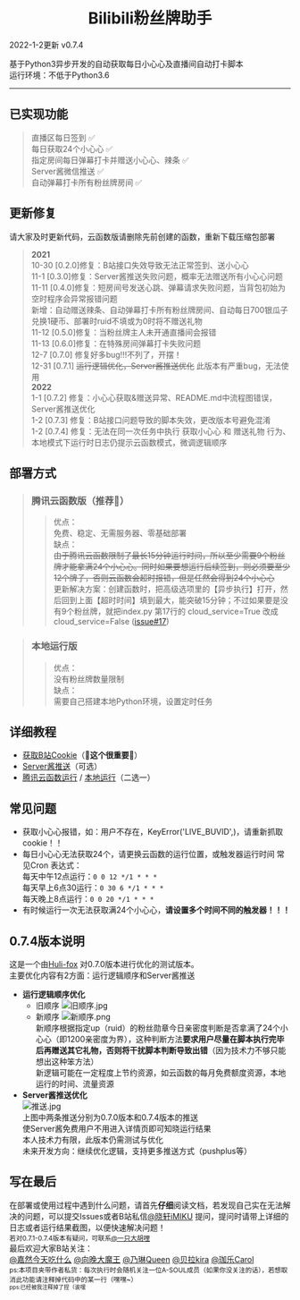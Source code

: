 <div align="center">

# **Bilibili粉丝牌助手**  

 </div>

2022-1-2更新  v0.7.4

基于Python3异步开发的自动获取每日小心心及直播间自动打卡脚本  
运行环境：不低于Python3.6  
***  

## 已实现功能  
> 直播区每日签到 ✅  
> 每日获取24个小心心 ✅  
> 指定房间每日弹幕打卡并赠送小心心、辣条 ✅  
> Server酱微信推送 ✅  
> 自动弹幕打卡所有粉丝牌房间 ✅   
## 更新修复  
请大家及时更新代码，云函数版请删除先前创建的函数，重新下载压缩包部署  
> **2021**  
> 10-30 [0.2.0]修复：B站接口失效导致无法正常签到、送小心心  
> 11-1  [0.3.0]修复：Server酱推送失败问题，概率无法赠送所有小心心问题  
> 11-11 [0.4.0]修复：短房间号发送心跳、弹幕请求失败问题，当背包初始为空时程序会异常报错问题  
新增：自动赠送辣条、自动弹幕打卡所有粉丝牌房间、自动每日700银瓜子兑换1硬币、部署时ruid不填或为0时将不赠送礼物  
> 11-12 [0.5.0]修复：当粉丝牌主人未开通直播间会报错  
> 11-13 [0.6.0]修复：在特殊房间弹幕打卡失败问题  
> 12-7 [0.7.0] 修复好多bug!!!不列了，开摆！  
> 12-31 [0.7.1] ~~运行逻辑优化，Server酱推送优化~~ 此版本有严重bug，无法使用  
> **2022**  
> 1-1 [0.7.2] 修复：小心心获取&赠送异常、README.md中流程图错误，Server酱推送优化  
> 1-2 [0.7.3] 修复：B站接口问题导致的脚本失效，更改版本号避免混淆  
> 1-2 [0.7.4] 修复：无法在同一次任务中执行 获取小心心 和 赠送礼物 行为、本地模式下运行时日志仍提示云函数模式，微调逻辑顺序
## 部署方式  
> ### 腾讯云函数版（**推荐🌟**）  
> >优点：  
免费、稳定、无需服务器、零基础部署  
缺点：  
~~由于腾讯云函数限制了最长15分钟运行时间，所以至少需要9个粉丝牌才能拿满24个小心心。同时如果要想运行后续签到，则必须要至少12个牌子，否则云函数会超时报错，但是任然会得到24个小心心~~  
>更新解决方案：创建函数时，把高级选项里的【异步执行】打开，然后回到上面【超时时间】填到最大，能突破15分钟；不过如果要是没有9个粉丝牌，就把index.py 第17行的 cloud_service=True 改成 cloud_service=False ([issue#17](https://github.com/XiaoMiku01/bili-live-heart/issues/17#issuecomment-1000831925))  

> ### 本地运行版  
> > 优点：  
没有粉丝牌数量限制  
缺点：  
需要自己搭建本地Python环境，设置定时任务  

## 详细教程  
- [获取B站Cookie](doc/bili.md)（**🌟这个很重要🌟**）  
- [Server酱推送](https://sct.ftqq.com/)（可选）  
- [腾讯云函数运行](doc/tencent_cloud.md) / [本地运行](doc/local.md)（二选一）  

## 常见问题   
- 获取小心心报错，如：用户不存在，KeyError('LIVE_BUVID',)，请重新抓取cookie！！  
- 每日小心心无法获取24个，请更换云函数的运行位置，或触发器运行时间 常见Cron 表达式：  
每天中午12点运行：`0 0 12 */1 * * *`  
每天早上6点30运行：`0 30 6 */1 * * *`  
每天晚上8点运行：`0 0 20 */1 * * *`  
- 有时候运行一次无法获取满24个小心心，**请设置多个时间不同的触发器！！！**  

## 0.7.4版本说明  
这是一个由[Huli-fox](https://github.com/Huli-fox) 对0.7.0版本进行优化的测试版本。    
主要优化内容有2方面：运行逻辑顺序和Server酱推送  
- **运行逻辑顺序优化**  
  - 旧顺序  ![旧顺序.jpg](https://s2.loli.net/2021/12/31/wvRB3JGYWEmCnou.jpg)  
  - 新顺序  ![新顺序.png](https://s2.loli.net/2022/01/01/7wedKYv9PC4NV6r.png)  
新顺序根据指定up（ruid）的粉丝勋章今日亲密度判断是否拿满了24个小心心（即1200亲密度为界），这种判断方法**要求用户尽量在脚本执行完毕后再赠送其它礼物，否则将干扰脚本判断导致出错**（因为技术力不够只能想出这种笨方法）  
新逻辑可能在一定程度上节约资源，如云函数的每月免费额度资源，本地运行的时间、流量资源  
- **Server酱推送优化**  
![推送.jpg](https://s2.loli.net/2022/01/01/XGNqVPecHE57y3R.jpg)  
上图中两条推送分别为0.7.0版本和0.7.4版本的推送  
使Server酱免费用户不用进入详情页即可知晓运行结果  
本人技术力有限，此版本仍需测试与优化  
未来开发方向：继续优化逻辑，支持更多推送方式（pushplus等）
## 写在最后
在部署或使用过程中遇到什么问题，请首先**仔细**阅读文档，若发现自己实在无法解决的问题，可以提交Issues或者B站私信[@晓轩iMIKU](https://space.bilibili.com/32957695) 提问，提问时请带上详细的日志或者运行结果截图，以便快速解决问题！  
<sub>若对0.7.1-0.7.4版本有疑问，可联系[@一只大胡哩](https://space.bilibili.com/266441262)</sub>  
最后欢迎大家B站关注：  
[@嘉然今天吃什么](https://space.bilibili.com/672328094/) [@向晚大魔王](https://space.bilibili.com/672346917/) [@乃琳Queen](https://space.bilibili.com/672342685/) [@贝拉kira](https://space.bilibili.com/672353429/) [@珈乐Carol](https://space.bilibili.com/351609538/)  
<sub>ps:本项目夹带作者私货：每次执行时会随机关注一位A-SOUL成员（如果你没关注的话），若想取消此功能请注释掉代码中的某一行（嘿嘿~）</sub>  
<sub><sub>pps:已经被我注释掉了捏（诶嘿</sub></sub>  